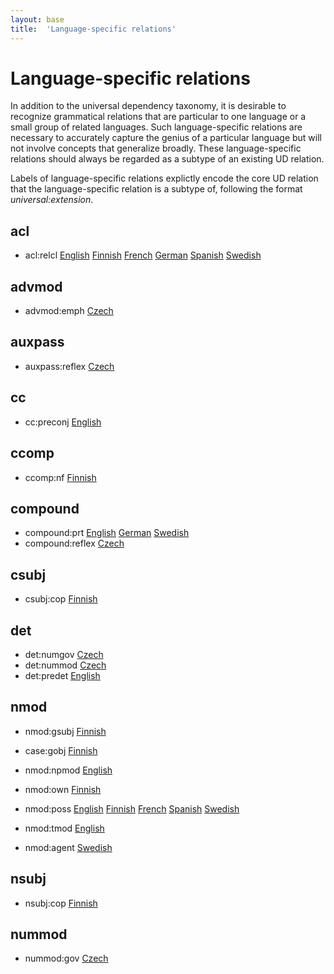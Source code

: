 ```yaml
---
layout: base
title:  'Language-specific relations'
---
```


# Language-specific relations

In addition to the universal dependency taxonomy, it is desirable to recognize grammatical relations that are particular to one language or a small group of related languages. Such language-specific relations are necessary to accurately capture the genius of a particular language but will not involve concepts that generalize broadly. These language-specific relations should always be regarded as a subtype of an existing UD relation.

Labels of language-specific relations explictly encode the core UD relation that the language-specific relation is a subtype of, following the format *universal:extension*. 


## acl
- acl:relcl
[English](en-dep/acl:relcl)
[Finnish](fi-dep/acl:relcl)
[French](fr-dep/acl:relcl)
[German](de-dep/acl:relcl)
[Spanish](es-dep/acl:relcl)
[Swedish](sv-dep/acl:relcl)


## advmod
- advmod:emph
[Czech](cs-dep/advmod:emph)


## auxpass
- auxpass:reflex
[Czech](cs-dep/auxpass:reflex)


## cc
- cc:preconj
[English](en-dep/cc:preconj)


## ccomp
- ccomp:nf
[Finnish](fi-dep/ccomp:nf)


## compound
- compound:prt
[English](en-dep/compound:prt)
[German](de-dep/compound:prt)
[Swedish](sv-dep/compound:prt)
- compound:reflex
[Czech](cs-dep/compound:reflex)


## csubj
- csubj:cop
[Finnish](fi-dep/csubj:cop)


## det
- det:numgov
[Czech](cs-dep/det:numgov)
- det:nummod
[Czech](cs-dep/det:nummod)
- det:predet
[English](en-dep/det:predet)


## nmod
- nmod:gsubj
[Finnish](fi-dep/nmod:gsubj)

- case:gobj
[Finnish](fi-dep/nmod:gobj)

- nmod:npmod
[English](en-dep/nmod:npmod)

- nmod:own
[Finnish](fi-dep/nmod:own)

- nmod:poss
[English](en-dep/nmod:poss)
[Finnish](fi-dep/nmod:poss)
[French](fr-dep/nmod:poss)
[Spanish](es-dep/nmod:poss)
[Swedish](sv-dep/nmod:poss)

- nmod:tmod
[English](en-dep/nmod:tmod)

- nmod:agent
[Swedish](sv-dep/nmod:agent)


## nsubj
- nsubj:cop
[Finnish](fi-dep/nsubj:cop)


## nummod
- nummod:gov
[Czech](cs-dep/nummod:gov)
